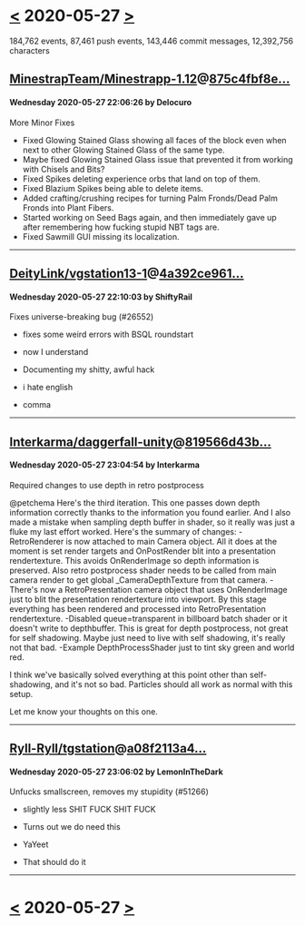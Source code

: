 # [<](2020-05-26.md) 2020-05-27 [>](2020-05-28.md)

184,762 events, 87,461 push events, 143,446 commit messages, 12,392,756 characters


## [MinestrapTeam/Minestrapp-1.12](https://github.com/MinestrapTeam/Minestrapp-1.12)@[875c4fbf8e...](https://github.com/MinestrapTeam/Minestrapp-1.12/commit/875c4fbf8e838367eed597189c3ea334050ce001)
#### Wednesday 2020-05-27 22:06:26 by Delocuro

More Minor Fixes

- Fixed Glowing Stained Glass showing all faces of the block even when
next to other Glowing Stained Glass of the same type.
- Maybe fixed Glowing Stained Glass issue that prevented it from working
with Chisels and Bits?
- Fixed Spikes deleting experience orbs that land on top of them.
- Fixed Blazium Spikes being able to delete items.
- Added crafting/crushing recipes for turning Palm Fronds/Dead Palm
Fronds into Plant Fibers.
- Started working on Seed Bags again, and then immediately gave up after
remembering how fucking stupid NBT tags are.
- Fixed Sawmill GUI missing its localization.

---
## [DeityLink/vgstation13-1](https://github.com/DeityLink/vgstation13-1)@[4a392ce961...](https://github.com/DeityLink/vgstation13-1/commit/4a392ce9611351f498df2ceac11179edaa8c7b17)
#### Wednesday 2020-05-27 22:10:03 by ShiftyRail

Fixes universe-breaking bug (#26552)

* fixes some weird errors with BSQL roundstart

* now I understand

* Documenting my shitty, awful hack

* i hate english

* comma

---
## [Interkarma/daggerfall-unity](https://github.com/Interkarma/daggerfall-unity)@[819566d43b...](https://github.com/Interkarma/daggerfall-unity/commit/819566d43b2606620da633042b3449b9c6cd8a65)
#### Wednesday 2020-05-27 23:04:54 by Interkarma

Required changes to use depth in retro postprocess

@petchema Here's the third iteration. This one passes down depth information correctly thanks to the information you found earlier. And I also made a mistake when sampling depth buffer in shader, so it really was just a fluke my last effort worked. Here's the summary of changes:
-RetroRenderer is now attached to main Camera object. All it does at the moment is set render targets and OnPostRender blit into a presentation rendertexture. This avoids OnRenderImage so depth information is preserved. Also retro postprocess shader needs to be called from main camera render to get global _CameraDepthTexture from that camera.
-There's now a RetroPresentation camera object that uses OnRenderImage just to blit the presentation rendertexture into viewport. By this stage everything has been rendered and processed into RetroPresentation rendertexture.
-Disabled queue=transparent in billboard batch shader or it doesn't write to depthbuffer. This is great for depth postprocess, not great for self shadowing. Maybe just need to live with self shadowing, it's really not that bad.
-Example DepthProcessShader just to tint sky green and world red.

I think we've basically solved everything at this point other than self-shadowing, and it's not so bad. Particles should all work as normal with this setup.

Let me know your thoughts on this one.

---
## [Ryll-Ryll/tgstation](https://github.com/Ryll-Ryll/tgstation)@[a08f2113a4...](https://github.com/Ryll-Ryll/tgstation/commit/a08f2113a42c6c53038520df33231ecf2cd9e804)
#### Wednesday 2020-05-27 23:06:02 by LemonInTheDark

Unfucks smallscreen, removes my stupidity (#51266)

* slightly less SHIT FUCK SHIT FUCK

* Turns out we do need this

* YaYeet

* That should do it

---

# [<](2020-05-26.md) 2020-05-27 [>](2020-05-28.md)

